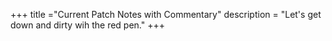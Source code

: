 +++
title ="Current Patch Notes with Commentary"
description = "Let's get down and dirty wih the red pen."
+++